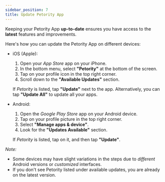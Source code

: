 ```yaml
---
sidebar_position: 7
title: Update Petority App
--- 
```


Keeping your Petority App **up-to-date** ensures you have access to the **latest** features and improvements. 

Here's how you can update the Petority App on different devices:

+ iOS (Apple):
	1. Open your *App Store* app on your iPhone.
	2. In the bottom menu, select **"Petority"** at the bottom of the screen.
	3. Tap on your profile icon in the top right corner.
	4. Scroll down to the **"Available Updates"** section.

	If *Petority* is listed, tap **"Update"** next to the app. Alternatively, you can tap **"Update All"** to update all your apps.

+ Android:
	1. Open the *Google Play Store* app on your Android device.
	2. Tap on your profile picture in the top right corner.
	3. Select **"Manage apps & device"**.
	4. Look for the **"Updates Available"** section. 

	If *Petority* is listed, tap on it, and then tap **"Update"**.

*Note:*

+ Some devices may have slight variations in the steps due to *different* Android versions or *customized* interfaces.
+ If you don't see Petority listed under available updates, you are already on the latest version.